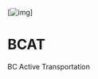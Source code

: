 [![img](https://img.shields.io/badge/Lifecycle-Experimental-339999)]

# BCAT
BC Active Transportation
